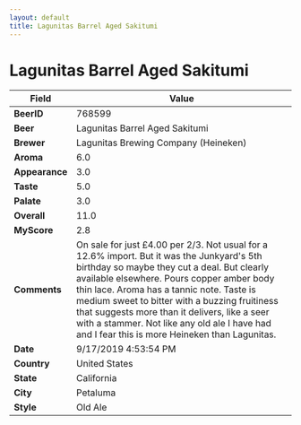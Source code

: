 ```yaml
---
layout: default
title: Lagunitas Barrel Aged Sakitumi
---
```


# Lagunitas Barrel Aged Sakitumi

| Field         | Value     |
|---------------|-----------|
| **BeerID** | 768599 |
| **Beer** | Lagunitas Barrel Aged Sakitumi |
| **Brewer** | Lagunitas Brewing Company (Heineken) |
| **Aroma** | 6.0 |
| **Appearance** | 3.0 |
| **Taste** | 5.0 |
| **Palate** | 3.0 |
| **Overall** | 11.0 |
| **MyScore** | 2.8 |
| **Comments** | On sale for just £4.00 per 2/3. Not usual for a 12.6% import. But it was the Junkyard's 5th birthday so maybe they cut a deal. But clearly available elsewhere. Pours copper amber body thin lace. Aroma has a tannic note. Taste is medium sweet to bitter with a buzzing fruitiness that suggests more than it delivers, like a seer with a stammer. Not like any old ale I have had and I fear this is more Heineken than Lagunitas. |
| **Date** | 9/17/2019 4:53:54 PM |
| **Country** | United States |
| **State** | California |
| **City** | Petaluma |
| **Style** | Old Ale |
